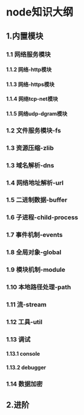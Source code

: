 # node知识大纲

## 1.内置模块

### 1.1 网络服务模块

#### 1.1.2 网络-http模块

#### 1.1.3 网络-https模块

#### 1.1.4 网络tcp-net模块

#### 1.1.5 网络udp-dgram模块

### 1.2 文件服务模块-fs

### 1.3 资源压缩-zlib

### 1.3 域名解析-dns

### 1.4 网络地址解析-url

### 1.5 二进制数据-buffer

### 1.6 子进程-child-process

### 1.7 事件机制-events

### 1.8 全局对象-global

### 1.9 模块机制-module

### 1.10 本地路径处理-path

### 1.11 流-stream

### 1.12 工具-util

### 1.13 调试

#### 1.13.1 console

#### 1.13.2 debugger

### 1.14 数据加密

## 2.进阶







